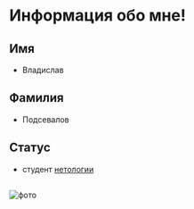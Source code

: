 # Информация обо мне!
## Имя
- Владислав
## Фамилия
- Подсевалов

## Статус
- студент [нетологии](https://netology.ru/ "Ссылка")
##
![фото](https://celes.club/uploads/posts/2022-05/1652758130_5-celes-club-p-paren-khaker-art-krasivo-5.jpg)